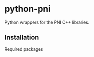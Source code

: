 # python-pni
Python wrappers for the PNI C++ libraries.

Installation
------------

Required packages
~~~~~~~~~~~~~~~~~
